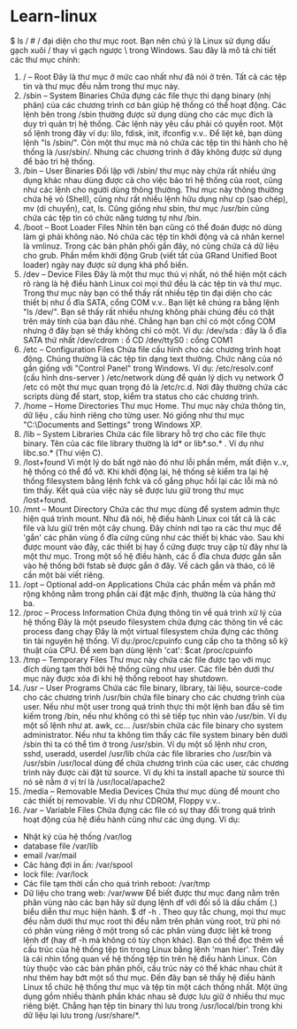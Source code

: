 # Learn-linux

$ ls / # / đại diện cho thư mục root.​
Bạn nên chú ý là Linux sử dụng dấu gạch xuôi / thay vì gạch ngược \ trong Windows.
Sau đây là mô tả chi tiết các thư mục chính:
1. / – Root
Đây là thư mục ở mức cao nhất như đã nói ở trên. Tất cả các tệp tin và thư mục đều nằm trong thư mục này.
2. /sbin – System Binaries
Chứa đựng các file thực thi dạng binary (nhị phân) của các chương trình cơ bản giúp hệ thống có thể hoạt động. Các lệnh bên trong /sbin thường được sử dụng dùng cho các mục đích là duy trì quản trị hệ thống. Các lệnh này yêu cầu phải có quyền root.
Một số lệnh trong đây ví dụ: lilo, fdisk, init, ifconfig v.v.. Để liệt kê, bạn dùng lệnh "ls /sbin/".
Còn một thư mục mà nó chứa các tệp tin thi hành cho hệ thống là /usr/sbin/. Nhưng các chương trình ở đây không được sử dụng để bảo trì hệ thống.
3. /bin – User Binaries
Đối lập với /sbin/ thư mục này chứa rất nhiều ứng dụng khác nhau dùng được cả cho việc bảo trì hệ thống của root, cũng như các lệnh cho người dùng thông thường. Thư mục này thông thường chứa hệ vỏ (Shell), cũng như rất nhiều lệnh hữu dụng như cp (sao chép), mv (di chuyển), cat, ls. Cũng giống như sbin, thư mục /usr/bin cũng chứa các tệp tin có chức năng tương tự như /bin.
4. /boot – Boot Loader Files
Nhìn tên bạn cũng có thể đoán được nó dùng làm gì phải không nào. Nó chứa các tệp tin khởi động và cả nhân kernel là vmlinuz. Trong các bản phân phối gần đây, nó cũng chứa cả dữ liệu cho grub. Phần mềm khởi động Grub (viết tắt của GRand Unified Boot loader) ngày nay được sử dụng khá phổ biến.
5. /dev – Device Files
Đây là một thư mục thú vị nhất, nó thể hiện một cách rõ ràng là hệ điều hành Linux coi mọi thứ đều là các tệp tin và thư mục.
Trong thư mục này bạn có thể thấy rất nhiều tệp tin đại diện cho các thiết bị như ổ đĩa SATA, cổng COM v.v.. Bạn liệt kê chúng ra bằng lệnh "ls /dev/". Bạn sẽ thấy rất nhiều nhưng không phải chúng đều có thật trên máy tính của bạn đâu nhé. Chẳng hạn bạn chỉ có một cổng COM nhưng ở đây bạn sẽ thấy không chỉ có một.
Ví dụ:
/dev/sda : đây là ổ đĩa SATA thứ nhất
/dev/cdrom : ổ CD
/dev/ttyS0 : cổng COM1
6. /etc – Configuration Files
Chứa file cấu hình cho các chương trình hoạt động. Chúng thường là các tệp tin dạng text thường. Chức năng của nó gần giống với "Control Panel" trong Windows. Ví dụ:
/etc/resolv.conf (cấu hình dns-server )
/etc/network dùng để quản lý dịch vụ network
Ở /etc có một thư mục quan trọng đó là /etc/rc.d. Nơi đây thường chứa các scripts dùng để start, stop, kiểm tra status cho các chương trình.
7. /home – Home Directories
Thư mục Home. Thư mục này chứa thông tin, dữ liệu , cấu hình riêng cho từng user. Nó giống như thư mục "C:\Documents and Settings" trong Windows XP.
8. /lib – System Libraries
Chứa các file library hỗ trợ cho các file thực binary. Tên của các file library thường là ld* or lib*.so.* . Ví dụ như libc.so.* (Thư viện C).
9. /lost+found
Vì một lý do bất ngờ nào đó như lỗi phần mềm, mất điện v..v, hệ thống có thể đổ vỡ. Khi khởi động lại, hệ thống sẽ kiểm tra lại hệ thống filesystem bằng lệnh fchk và cố gắng phục hồi lại các lỗi mà nó tìm thấy. Kết quả của việc này sẽ được lưu giữ trong thư mục /lost+found.
10. /mnt – Mount Directory
Chứa các thư mục dùng để system admin thực hiện quá trình mount. Như đã nói, hệ điều hành Linux coi tất cả là các file và lưu giữ trên một cây chung. Đây chính nơi tạo ra các thư mục để 'gắn' các phân vùng ổ đĩa cứng cũng như các thiết bị khác vào. Sau khi được mount vào đây, các thiết bị hay ổ cứng được truy cập từ đây như là một thư mục. Trong một số hệ điều hành, các ổ đĩa chưa được gắn sẵn vào hệ thống bởi fstab sẽ được gắn ở đây. Về cách gắn và tháo, có lẽ cần một bài viết riêng.
11. /opt – Optional add-on Applications
Chứa các phần mềm và phần mở rộng không nằm trong phần cài đặt mặc định, thường là của hãng thứ ba.
12. /proc – Process Information
Chứa đựng thông tin về quá trình xử lý của hệ thống
Đây là một pseudo filesystem chứa đựng các thông tin về các process đang chạy
Đây là một virtual filesystem chứa đựng các thông tin tài nguyên hệ thống. Ví dụ:/proc/cpuinfo cung cấp cho ta thông số kỹ thuật của CPU. Để xem bạn dùng lệnh 'cat':
$cat /proc/cpuinfo​
13. /tmp – Temporary Files
Thư mục này chứa các file được tạo với mục đích dùng tạm thời bởi hệ thống cũng như user. Các file bên dưới thư mục này được xóa đi khi hệ thống reboot hay shutdown.
14. /usr – User Programs
Chứa các file binary, library, tài liệu, source-code cho các chương trình
/usr/bin chứa file binary cho các chương trình của user. Nếu như một user trong quá trình thực thi một lệnh ban đầu sẽ tìm kiếm trong /bin, nếu như không có thì sẽ tiếp tục nhìn vào /usr/bin. Ví dụ một số lệnh như at. awk, cc...
/usr/sbin chứa các file binary cho system administrator. Nếu như ta không tìm thấy các file system binary bên dưới /sbin thì ta có thể tìm ở trong /usr/sbin. Ví dụ một số lệnh như cron, sshd, useradd, userdel
/usr/lib chứa các file libraries cho /usr/bin và /usr/sbin
/usr/local dùng để chứa chương trình của các user, các chương trình này được cài đặt từ source. Ví dụ khi ta install apache từ source thì nó sẽ nằm ở vị trí là /usr/local/apache2
15. /media – Removable Media Devices
Chứa thư mục dùng để mount cho các thiết bị removable. Ví dụ như CDROM, Floppy v.v..
16. /var – Variable Files
Chứa đựng các file có sự thay đổi trong quá trình hoạt động của hệ điều hành cũng như các ứng dụng. Ví dụ:
+ Nhật ký của hệ thống /var/log
+ database file /var/lib
+ email /var/mail
+ Các hàng đợi in ấn: /var/spool
+ lock file: /var/lock
+ Các file tạm thời cần cho quá trình reboot: /var/tmp
+ Dữ liệu cho trang web: /var/www
Để biết được thư mục đang nằm trên phân vùng nào các bạn hãy sử dụng lệnh df với đối số là dấu chấm (.) biểu diễn thư mục hiện hành.
$ df -h .​
Theo quy tắc chung, mọi thư mục đều nằm dưới thư mục root thì đều nằm trên phân vùng root, trừ phi nó có phân vùng riêng ở một trong số các phân vùng được liệt kê trong lệnh df (hay df -h mà không có tùy chọn khác).
Bạn có thể đọc thêm về cấu trúc của hệ thống tệp tin trong Linux bằng lệnh 'man hier'.
Trên đây là cái nhìn tổng quan về hệ thống tệp tin trên hệ điều hành Linux. Còn tùy thuộc vào các bản phân phối, cấu trúc này có thể khác nhau chút ít như thêm hay bớt một số thư mục.
Đến đây bạn sẽ thấy hệ điều hành Linux tổ chức hệ thống thư mục và tệp tin một cách thống nhất. Một ứng dụng gồm nhiều thành phần khác nhau sẽ được lưu giữ ở nhiều thư mục riêng biệt. Chẳng hạn tệp tin binary thì lưu trong /usr/local/bin trong khi dữ liệu lại lưu trong /usr/share/*.
